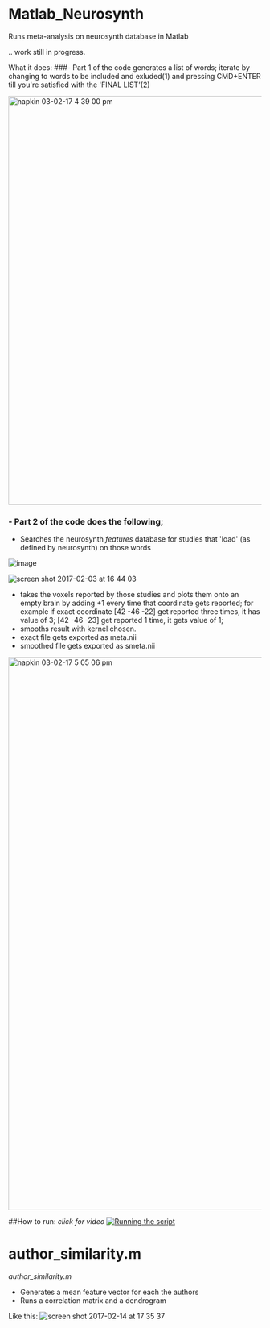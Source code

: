 # Matlab_Neurosynth
Runs meta-analysis on neurosynth database in Matlab

.. work still in progress. 


What it does: 
###- Part 1 of the code generates a list of words;
iterate by changing to words to be included and exluded(1) and pressing CMD+ENTER till you're satisfied with the 'FINAL LIST'(2)

<img width="812" alt="napkin 03-02-17 4 39 00 pm" src="https://cloud.githubusercontent.com/assets/15108226/22597335/7762ec0a-ea2f-11e6-9633-0fcd2180f69a.png">

### - Part 2 of the code does the following; 
- Searches the neurosynth _features_ database for studies that 'load' (as defined by neurosynth) on those words

![image](https://cloud.githubusercontent.com/assets/15108226/22597895/c8c8493a-ea31-11e6-85cd-320e8dd96847.png)


![screen shot 2017-02-03 at 16 44 03](https://cloud.githubusercontent.com/assets/15108226/22597961/0be27e66-ea32-11e6-9818-957678933d5f.jpg)


- takes the voxels reported by those studies and plots them onto an empty brain by adding +1 every time that coordinate gets reported; 
for example if exact coordinate [42 -46 -22] get reported three times, it has value of 3; [42 -46 -23] get reported 1 time, it gets value of 1; 
- smooths result with kernel chosen.
- exact file gets exported as meta.nii
-  smoothed file gets exported as smeta.nii

<img width="1098" alt="napkin 03-02-17 5 05 06 pm" src="https://cloud.githubusercontent.com/assets/15108226/22598204/f1b6aaca-ea32-11e6-80e4-dfa86ac20487.png">



##How to run: 
*click for video*
[![Running the script](https://cloud.githubusercontent.com/assets/15108226/22597159/c0a849a6-ea2e-11e6-932b-a5fac84f3351.jpg)](https://www.youtube.com/watch?v=3z9eThlg45w "Quick walkthrough")


# author_similarity.m
_author_similarity.m_

- Generates a mean feature vector for each the authors
- Runs a correlation matrix and a dendrogram

Like this: 
![screen shot 2017-02-14 at 17 35 37](https://cloud.githubusercontent.com/assets/15108226/22938485/2ec7205a-f2dc-11e6-945e-db929bfa8688.jpg)


